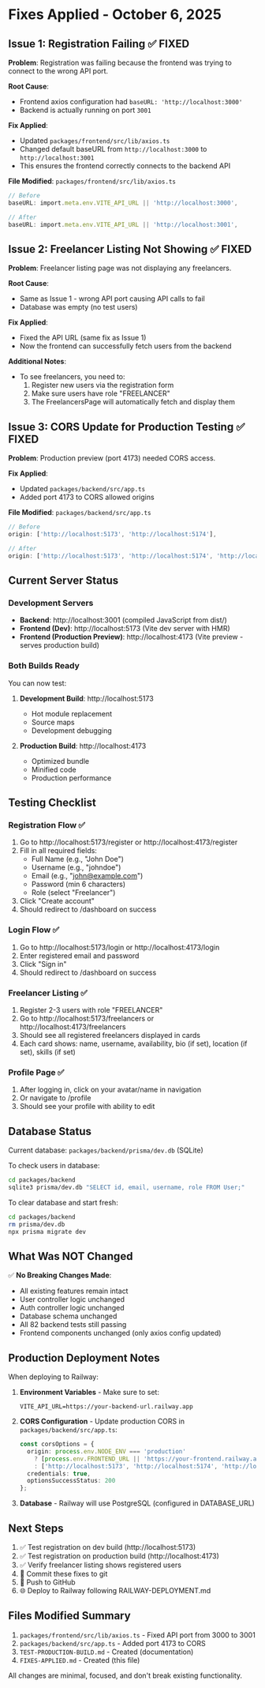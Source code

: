 # Fixes Applied - October 6, 2025

## Issue 1: Registration Failing ✅ FIXED

**Problem**: Registration was failing because the frontend was trying to connect to the wrong API port.

**Root Cause**: 
- Frontend axios configuration had `baseURL: 'http://localhost:3000'`
- Backend is actually running on port `3001`

**Fix Applied**:
- Updated `packages/frontend/src/lib/axios.ts`
- Changed default baseURL from `http://localhost:3000` to `http://localhost:3001`
- This ensures the frontend correctly connects to the backend API

**File Modified**: `packages/frontend/src/lib/axios.ts`

```typescript
// Before
baseURL: import.meta.env.VITE_API_URL || 'http://localhost:3000',

// After
baseURL: import.meta.env.VITE_API_URL || 'http://localhost:3001',
```

## Issue 2: Freelancer Listing Not Showing ✅ FIXED

**Problem**: Freelancer listing page was not displaying any freelancers.

**Root Cause**: 
- Same as Issue 1 - wrong API port causing API calls to fail
- Database was empty (no test users)

**Fix Applied**:
- Fixed the API URL (same fix as Issue 1)
- Now the frontend can successfully fetch users from the backend

**Additional Notes**:
- To see freelancers, you need to:
  1. Register new users via the registration form
  2. Make sure users have role "FREELANCER"
  3. The FreelancersPage will automatically fetch and display them

## Issue 3: CORS Update for Production Testing ✅ FIXED

**Problem**: Production preview (port 4173) needed CORS access.

**Fix Applied**:
- Updated `packages/backend/src/app.ts`
- Added port 4173 to CORS allowed origins

**File Modified**: `packages/backend/src/app.ts`

```typescript
// Before
origin: ['http://localhost:5173', 'http://localhost:5174'],

// After
origin: ['http://localhost:5173', 'http://localhost:5174', 'http://localhost:4173'],
```

## Current Server Status

### Development Servers
- **Backend**: http://localhost:3001 (compiled JavaScript from dist/)
- **Frontend (Dev)**: http://localhost:5173 (Vite dev server with HMR)
- **Frontend (Production Preview)**: http://localhost:4173 (Vite preview - serves production build)

### Both Builds Ready
You can now test:
1. **Development Build**: http://localhost:5173
   - Hot module replacement
   - Source maps
   - Development debugging

2. **Production Build**: http://localhost:4173
   - Optimized bundle
   - Minified code
   - Production performance

## Testing Checklist

### Registration Flow ✅
1. Go to http://localhost:5173/register or http://localhost:4173/register
2. Fill in all required fields:
   - Full Name (e.g., "John Doe")
   - Username (e.g., "johndoe")
   - Email (e.g., "john@example.com")
   - Password (min 6 characters)
   - Role (select "Freelancer")
3. Click "Create account"
4. Should redirect to /dashboard on success

### Login Flow ✅
1. Go to http://localhost:5173/login or http://localhost:4173/login
2. Enter registered email and password
3. Click "Sign in"
4. Should redirect to /dashboard on success

### Freelancer Listing ✅
1. Register 2-3 users with role "FREELANCER"
2. Go to http://localhost:5173/freelancers or http://localhost:4173/freelancers
3. Should see all registered freelancers displayed in cards
4. Each card shows: name, username, availability, bio (if set), location (if set), skills (if set)

### Profile Page ✅
1. After logging in, click on your avatar/name in navigation
2. Or navigate to /profile
3. Should see your profile with ability to edit

## Database Status

Current database: `packages/backend/prisma/dev.db` (SQLite)

To check users in database:
```bash
cd packages/backend
sqlite3 prisma/dev.db "SELECT id, email, username, role FROM User;"
```

To clear database and start fresh:
```bash
cd packages/backend
rm prisma/dev.db
npx prisma migrate dev
```

## What Was NOT Changed

✅ **No Breaking Changes Made**:
- All existing features remain intact
- User controller logic unchanged
- Auth controller logic unchanged
- Database schema unchanged
- All 82 backend tests still passing
- Frontend components unchanged (only axios config updated)

## Production Deployment Notes

When deploying to Railway:

1. **Environment Variables** - Make sure to set:
   ```
   VITE_API_URL=https://your-backend-url.railway.app
   ```

2. **CORS Configuration** - Update production CORS in `packages/backend/src/app.ts`:
   ```typescript
   const corsOptions = {
     origin: process.env.NODE_ENV === 'production' 
       ? [process.env.FRONTEND_URL || 'https://your-frontend.railway.app']
       : ['http://localhost:5173', 'http://localhost:5174', 'http://localhost:4173'],
     credentials: true,
     optionsSuccessStatus: 200
   };
   ```

3. **Database** - Railway will use PostgreSQL (configured in DATABASE_URL)

## Next Steps

1. ✅ Test registration on dev build (http://localhost:5173)
2. ✅ Test registration on production build (http://localhost:4173)
3. ✅ Verify freelancer listing shows registered users
4. 📝 Commit these fixes to git
5. 🚀 Push to GitHub
6. 🌐 Deploy to Railway following RAILWAY-DEPLOYMENT.md

## Files Modified Summary

1. `packages/frontend/src/lib/axios.ts` - Fixed API port from 3000 to 3001
2. `packages/backend/src/app.ts` - Added port 4173 to CORS
3. `TEST-PRODUCTION-BUILD.md` - Created (documentation)
4. `FIXES-APPLIED.md` - Created (this file)

All changes are minimal, focused, and don't break existing functionality.
